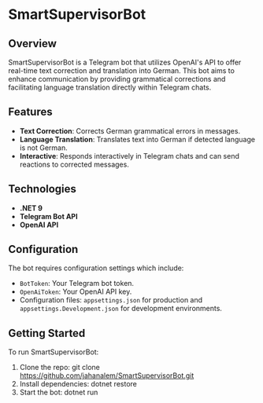 # SmartSupervisorBot

## Overview
SmartSupervisorBot is a Telegram bot that utilizes OpenAI's API to offer real-time text correction and translation into German. 
This bot aims to enhance communication by providing grammatical corrections and facilitating language translation directly within Telegram chats.

## Features
- **Text Correction**: Corrects German grammatical errors in messages.
- **Language Translation**: Translates text into German if detected language is not German.
- **Interactive**: Responds interactively in Telegram chats and can send reactions to corrected messages.

## Technologies
- **.NET 9**
- **Telegram Bot API**
- **OpenAI API**

## Configuration
The bot requires configuration settings which include:
- `BotToken`: Your Telegram bot token.
- `OpenAiToken`: Your OpenAI API key.
- Configuration files: `appsettings.json` for production and `appsettings.Development.json` for development environments.

## Getting Started
To run SmartSupervisorBot:
1. Clone the repo:
git clone https://github.com/jahanalem/SmartSupervisorBot.git
2. Install dependencies:
dotnet restore
3. Start the bot:
dotnet run




